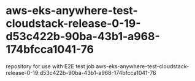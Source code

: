 # aws-eks-anywhere-test-cloudstack-release-0-19-d53c422b-90ba-43b1-a968-174bfcca1041-76
repository for use with E2E test job aws-eks-anywhere-test-cloudstack-release-0-19:d53c422b-90ba-43b1-a968-174bfcca1041-76
